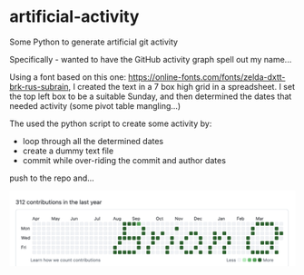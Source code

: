 # artificial-activity

Some Python to generate artificial git activity

Specifically - wanted to have the GitHub activity graph spell out my name...

Using a font based on this one: https://online-fonts.com/fonts/zelda-dxtt-brk-rus-subrain,
I created the text in a 7 box high grid in a spreadsheet. I set the top left box to be a
suitable Sunday, and then determined the dates that needed activity (some pivot table mangling...)

The used the python script to create some activity by:

- loop through all the determined dates
- create a dummy text file
- commit while over-riding the commit and author dates

push to the repo and...

<img width="782" alt="image" src="github contribution heatmap.png" />
